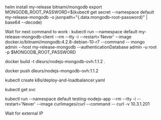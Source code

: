 helm install my-release bitnami/mongodb
export MONGODB_ROOT_PASSWORD=$(kubectl get secret --namespace default my-release-mongodb -o jsonpath="{.data.mongodb-root-password}" | base64 --decode)

Wait for next command to work :
kubectl run --namespace default my-release-mongodb-client --rm --tty -i --restart='Never' --image docker.io/bitnami/mongodb:4.2.8-debian-10-r7 --command -- mongo admin --host my-release-mongodb --authenticationDatabase admin -u root -p $MONGODB_ROOT_PASSWORD

docker build -t dleurs/nodejs-mongodb-ovh:1.1.2 .

docker push dleurs/nodejs-mongodb-ovh:1.1.2

kubectl create k8s/deploy-and-loadbalancer.yaml

kubectl get svc

kubectl run --namespace default testing-nodejs-app --rm --tty -i --restart='Never' --image curlimages/curl --command -- curl -v 10.3.1.201

Wait for external IP



